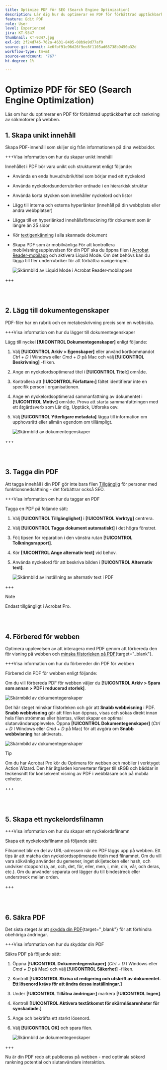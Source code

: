```yaml
---
title: Optimize PDF för SEO (Search Engine Optimization)
description: Lär dig hur du optimerar en PDF för förbättrad upptäckbarhet och rankning av sökmotorer på webben
feature: Edit PDF
role: User
level: Experienced
jira: KT-9347
thumbnail: KT-9347.jpg
exl-id: 2f24d745-762a-4631-8495-08b9e9d77af0
source-git-commit: 4e6fbf91e96d26f9ee8f1105ad68738b9450a32d
workflow-type: tm+mt
source-wordcount: '767'
ht-degree: 1%

---
```


# Optimize PDF för SEO (Search Engine Optimization)

Läs om hur du optimerar en PDF för förbättrad upptäckbarhet och rankning av sökmotorer på webben.

## 1. Skapa unikt innehåll

Skapa PDF-innehåll som skiljer sig från informationen på dina webbsidor.

+++Visa information om hur du skapar unikt innehåll

Innehållet i PDF bör vara unikt och strukturerat enligt följande:

* Använda en enda huvudrubrik/titel som börjar med ett nyckelord
* Använda nyckelordsunderrubriker ordnade i en hierarkisk struktur
* Använda korta stycken som innehåller nyckelord och listor
* Lägg till interna och externa hyperlänkar (innehåll på din webbplats eller andra webbplatser)
* Lägga till en hyperlänkad innehållsförteckning för dokument som är längre än 25 sidor
* Kör [textigenkänning](https://experienceleague.adobe.com/docs/document-cloud-learn/acrobat-learning/getting-started/scan-and-ocr.html) i alla skannade dokument
* Skapa PDF som är mobilvänliga För att kontrollera mobilvisningsupplevelsen för din PDF ska du öppna filen i [Acrobat Reader-mobilapp](https://www.adobe.com/acrobat/mobile/acrobat-reader.html) och aktivera Liquid Mode. Om det behövs kan du lägga till fler underrubriker för att förbättra navigeringen.

  ![Skärmbild av Liquid Mode i Acrobat Reader-mobilappen](../assets/optimizeseo1.png)

+++

<br> 

## 2. Lägg till dokumentegenskaper

PDF-filer har en rubrik och en metabeskrivning precis som en webbsida.

+++Visa information om hur du lägger till dokumentegenskaper

Lägg till nyckel **[!UICONTROL Dokumentegenskaper]** enligt följande:

1. Välj **[!UICONTROL Arkiv > Egenskaper]** eller använd kortkommandot *Ctrl + D* I Windows eller *Cmd + D* på Mac och välj **[!UICONTROL Beskrivning]** -fliken.
1. Ange en nyckelordsoptimerad titel i **[!UICONTROL Titel:]** område.
1. Kontrollera att **[!UICONTROL Författare:]** fältet identifierar inte en specifik person i organisationen.
1. Ange en nyckelordsoptimerad sammanfattning av dokumentet i **[!UICONTROL Motiv:]** område.
Prova att starta sammanfattningen med ett åtgärdsverb som Lär dig, Upptäck, Utforska osv.
1. Välj **[!UICONTROL Ytterligare metadata]** lägga till information om upphovsrätt eller allmän egendom om tillämpligt.

   ![Skärmbild av dokumentegenskaper](../assets/optimizeseo2.png)

+++

<br> 

## 3. Tagga din PDF

Att tagga innehåll i din PDF gör inte bara filen [Tillgänglig](https://experienceleague.adobe.com/docs/document-cloud-learn/acrobat-learning/advanced-tasks/accessibility.html) för personer med funktionsnedsättning - det förbättrar också SEO.

+++Visa information om hur du taggar en PDF

Tagga en PDF på följande sätt:

1. Välj **[!UICONTROL Tillgänglighet]** i **[!UICONTROL Verktyg]** centrera.
1. Välj **[!UICONTROL Tagga dokument automatiskt]** i det högra fönstret.
1. Följ tipsen för reparation i den vänstra rutan **[!UICONTROL Tolkningsrapport]**.
1. Kör **[!UICONTROL Ange alternativ text]** vid behov.
1. Använda nyckelord för att beskriva bilden i **[!UICONTROL Alternativ text]**.

   ![Skärmbild av inställning av alternativ text i PDF](../assets/optimizeseo3.png)

+++

>[!NOTE]
>
>Endast tillgängligt i Acrobat Pro.

<br> 

## 4. Förbered för webben

Optimera upplevelsen av att interagera med PDF genom att förbereda den för visning på webben och [minska filstorleken på PDF](https://www.adobe.com/se/acrobat/online/compress-pdf.html){target="_blank"}.

+++Visa information om hur du förbereder din PDF för webben

Förbered din PDF för webben enligt följande:

Om du vill förbereda PDF för webben väljer du **[!UICONTROL Arkiv > Spara som annan > PDF i reducerad storlek]**.

![Skärmbild av dokumentegenskaper](../assets/optimizeseo4.png)

Det här steget minskar filstorleken och gör att **Snabb webbvisning** i PDF. **Snabb webbvisning** gör att filen kan öppnas, visas och sökas direkt innan hela filen strömmas eller hämtas, vilket skapar en optimal slutanvändarupplevelse. Öppna **[!UICONTROL Dokumentegenskaper]** (*Ctrl + D* I Windows eller *Cmd + D* på Mac) för att avgöra om **Snabb webbvisning** har aktiverats.

![Skärmbild av dokumentegenskaper](../assets/optimizeseo5.png)

>[!TIP]
>
>Om du har Acrobat Pro kör du Optimera för webben och mobiler i verktyget Action Wizard. Den här åtgärden konverterar färger till sRGB och bäddar in teckensnitt för konsekvent visning av PDF i webbläsare och på mobila enheter.

+++

<br> 

## 5. Skapa ett nyckelordsfilnamn

+++Visa information om hur du skapar ett nyckelordsfilnamn

Skapa ett nyckelordsfilnamn på följande sätt:

Filnamnet blir en del av URL-adressen när en PDF läggs upp på webben. Ett tips är att matcha den nyckelordsoptimerade titeln med filnamnet. Om du vill vara sökvänlig använder du gemener, inget skiljetecken eller hash, och undviker stoppord (a, an, och, det, för, eller, men, i, min, din, vår, och deras, etc.). Om du använder separata ord lägger du till bindestreck eller understreck mellan orden.

+++

<br> 

## 6. Säkra PDF

Det sista steget är att [skydda din PDF](https://www.adobe.com/se/acrobat/online/password-protect-pdf.html){target="_blank"} för att förhindra obehöriga ändringar.

+++Visa information om hur du skyddar din PDF

Säkra PDF på följande sätt:

1. Öppna **[!UICONTROL Dokumentegenskaper]** (*Ctrl + D* I Windows eller *Cmd + D* på Mac) och välj **[!UICONTROL Säkerhet]** -fliken.
1. Kontroll **[!UICONTROL Skriva ut redigering och utskrift av dokumentet. Ett lösenord krävs för att ändra dessa inställningar.]**
1. Under **[!UICONTROL Tillåtna ändringar:]** markera **[!UICONTROL Ingen]**.
1. Kontroll **[!UICONTROL Aktivera textåtkomst för skärmläsarenheter för synskadade.]**
1. Ange och bekräfta ett starkt lösenord.
1. Välj **[!UICONTROL OK]** och spara filen.

   ![Skärmbild av dokumentegenskaper](../assets/optimizeseo6.png)

+++

Nu är din PDF redo att publiceras på webben - med optimala sökord rankning potential och slutanvändare interaktion.
